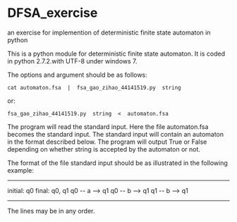 # DFSA_exercise
an exercise for implemention of deterministic finite state automaton in python

This is a python module for deterministic finite state automaton.
It is coded in python 2.7.2.with UTF-8 under windows 7.

The options and argument should be as follows:

    cat automaton.fsa  |  fsa_gao_zihao_44141519.py  string

or:

    fsa_gao_zihao_44141519.py  string  <  automaton.fsa

The program will read the standard input.
Here the file automaton.fsa becomes the standard input.
The standard input will contain an automaton in the format described below.
The program will output True or False depending on whether string is accepted by the automaton or not.

The format of the file standard input should be as illustrated in the following example:

---------------------------------------------------
initial: q0
final: q0, q1
q0 -- a --> q1
q0 -- b --> q1
q1 -- b --> q1

--------------------------------------------------
The lines may be in any order.
